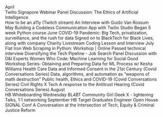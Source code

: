 
April	
  Twilio Signapore Webinar
	Panel Discussion: The Ethics of Artificial Intelligence  
	How to be an a11y (Twitch stream)
	An Interview with Guido Van Rossum
May	
  Building a Codeless Communication App with Twilio Studio
	Began 5 week Python course 
June	COVID-19 Pandemic: Big Tech, privatization, surveillance, and the rush for data
	Signed on to BlackTech for Black Lives, along with company
	Charity Livestream Coding Lesson and Interview
July	Flat Iron Web Scraping in Python: Workshop | Online
	Passed technical interview
	Diversifying the Tech Pipeline - Job Search Panel Discussion with D&I Experts
	Women Who Code: Machine Learning for Social Good Workshop Series: Obtaining and Preparing Data for ML Process w/ Kesha Williams
	Health Care Data and Informed Consent in the 21st Century (Covid Conversations Series) 
	Data, algorithms, and automation as “weapons of math destruction”
	Public health, Ethics and COVID-19  (Covid Conversations Series) 
	Civil Rights X Tech A response to the Antitrust Hearing  (Covid Conversations Series) 
August	
  HB Whiteboarding Wednesday
	BL4BT Community
  Girl Geek X - lightening Talks, 1:1 networking
September
  	HB Target Graduates Engineer Open House
	SIGNAL Conf
	A Conversation at the Intersection of Tech, Equity & Criminal Justice Reform
